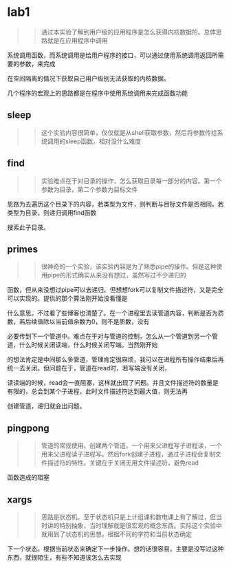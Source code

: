 # lab1
>>通过本实验了解到用户级的应用程序是怎么获得内核数据的。总体思路就是在应用程序中调用

系统调用函数，而系统调用是给用户程序的接口，可以通过使用系统调用返回所需要的参数，来完成

在空间隔离的情况下获取自己用户级别无法获取的内核数据。

几个程序的宏观上的思路都是在程序中使用系统调用来完成函数功能
## sleep
>>这个实验内容很简单，仅仅就是从shell获取参数，然后将参数传给系统调用的sleep函数，相对没什么难度
## find
>> 实验难点在于对目录的操作，怎么获取目录每一部分的内容。第一个参数为目录，第二个参数为目标文件

思路为去遍历这个目录下的内容，若类型为文件，则判断与目标文件是否相同。若类型为目录，则递归调用find函数

搜索此子目录。
## primes
>> 很神奇的一个实验，该实验内容是为了熟悉pipe的操作。但是这种使用pipe的形式确实从来没有想过，虽然写过不少递归的

函数，但从来没想过pipe可以去递归。但想想fork可以复制文件描述符，又是完全可以实现的。提供的那个算法刚开始没看懂是

什么意思。不过看了些博客也清楚了。在一个进程里去读管道内容，判断是否为质数，若后续值除以当前值余数为0，则不是质数，没有

必要传到下一个管道中。难点在于对与管道的控制，怎么从一个管道到另一个管道，什么时候关闭读端，什么时候关闭写端。当然刚开始

的想法肯定是中间那么多管道，管理肯定很麻烦，我可以在进程所有操作结束后再统一去关闭。但问题在于，管道在read时，若写端没有关闭，

读读端的时候，read会一直阻塞，这样就出现了问题。并且文件描述符的数量是有限的，总会到某个子进程，此时文件描述符达到最大值，则无法再

创建管道，递归就会出问题。
## pingpong
>>管道的常规使用。创建两个管道，一个用来父进程写子进程读，一个用来父进程读子进程写。然后fork创建子进程，通过子进程会复制文件描述符的特性。关键在于关闭无用文件描述符，避免read

函数造成的阻塞
## xargs
>>思路是状态机。至于状态机只是上计组课和数电课上有了解过，但当时讲的特别抽象，当时理解就是很宏观的概念东西。实际这个实验中就用到了状态机的思想。根据不同的字符和当前状态确定

下一个状态。根据当前状态来确定下一步操作。想的话很容易，主要是没写过这种东西，就很陌生，有些不知道该怎么去实现

